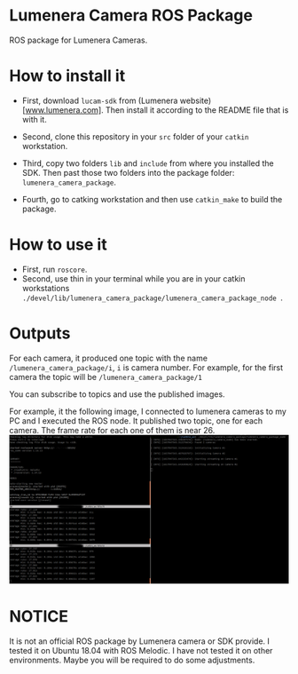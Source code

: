 # Lumenera Camera ROS Package
ROS package for Lumenera Cameras.

# How to install it
- First, download `lucam-sdk` from (Lumenera website)[www.lumenera.com]. Then install it according to the README file that is with it.

- Second, clone this repository in your `src` folder of your `catkin` workstation.

- Third, copy two folders `lib` and `include` from where you installed the SDK. Then past those two folders into the package folder: `lumenera_camera_package`.

- Fourth, go to catking workstation and then use `catkin_make`  to build the package.

# How to use it
- First, run `roscore`.
- Second, use thin in your terminal while you are in your catkin workstations `./devel/lib/lumenera_camera_package/lumenera_camera_package_node `.

# Outputs
For each camera, it produced one topic with the name `/lumenera_camera_package/i`, `i` is camera number. For example, for the first camera the topic will be `/lumenera_camera_package/1`

You can subscribe to topics and use the published images.

For example, it the following image, I connected to lumenera cameras to my PC and I executed the ROS node. It published two topic, one for each camera. The frame rate for each one of them is near 26.
![Lumenera Cameras ROS package](/imgs/demo.png?raw=true)

# NOTICE
It is not an official ROS package by Lumenera camera or SDK provide.
I tested it on Ubuntu 18.04 with ROS Melodic. I have not tested it on other environments. Maybe you will be required to do some adjustments.
